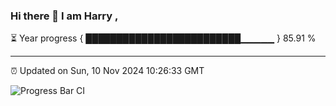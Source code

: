 ### Hi there 👋 I am Harry , 

⏳ Year progress { █████████████████████████▁▁▁▁▁ } 85.91 %

---

⏰ Updated on Sun, 10 Nov 2024 10:26:33 GMT

![Progress Bar CI](https://github.com/duykhang68/duykhang68/workflows/Progress%20Bar%20CI/badge.svg)
